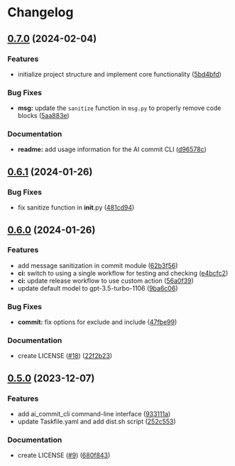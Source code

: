 # Changelog

## [0.7.0](https://github.com/liblaf/ai-commit-cli/compare/v0.6.1...v0.7.0) (2024-02-04)

### Features

- initialize project structure and implement core functionality ([5bd4bfd](https://github.com/liblaf/ai-commit-cli/commit/5bd4bfd3b011a725e60ec099fd37d6f6919614a1))

### Bug Fixes

- **msg:** update the `sanitize` function in `msg.py` to properly remove code blocks ([5aa883e](https://github.com/liblaf/ai-commit-cli/commit/5aa883e265454ef68b2426edad0d2b394989c475))

### Documentation

- **readme:** add usage information for the AI commit CLI ([d96578c](https://github.com/liblaf/ai-commit-cli/commit/d96578c1bfe0a580322c8a57ff7f73bcca07ef60))

## [0.6.1](https://github.com/liblaf/ai-commit-cli/compare/v0.6.0...v0.6.1) (2024-01-26)

### Bug Fixes

- fix sanitize function in **init**.py ([481cd94](https://github.com/liblaf/ai-commit-cli/commit/481cd940f2b16a5ff6783abbb9f323f7fa2c9fb3))

## [0.6.0](https://github.com/liblaf/ai-commit-cli/compare/v0.5.0...v0.6.0) (2024-01-26)

### Features

- add message sanitization in commit module ([62b3f56](https://github.com/liblaf/ai-commit-cli/commit/62b3f563064cb7f6abc857a9deed3884bd617a7e))
- **ci:** switch to using a single workflow for testing and checking ([e4bcfc2](https://github.com/liblaf/ai-commit-cli/commit/e4bcfc253aa01edb64b9f28f3c178ec1558d3452))
- **ci:** update release workflow to use custom action ([56a0f39](https://github.com/liblaf/ai-commit-cli/commit/56a0f395c0a87b9501f1c66e3e6eca59d9115d3b))
- update default model to gpt-3.5-turbo-1106 ([9ba6c06](https://github.com/liblaf/ai-commit-cli/commit/9ba6c06ab73f04b3b5b97a65cb7eaa588e7e1e6c))

### Bug Fixes

- **commit:** fix options for exclude and include ([47fbe99](https://github.com/liblaf/ai-commit-cli/commit/47fbe99e90b9ab788b036375d8536ce5e8b5c7fa))

### Documentation

- create LICENSE ([#18](https://github.com/liblaf/ai-commit-cli/issues/18)) ([22f2b23](https://github.com/liblaf/ai-commit-cli/commit/22f2b23ecd4c150391b4d95f12d74617be8f8cf8))

## [0.5.0](https://github.com/liblaf/ai-commit-cli/compare/v0.4.0...v0.5.0) (2023-12-07)

### Features

- add ai_commit_cli command-line interface ([933111a](https://github.com/liblaf/ai-commit-cli/commit/933111acc6b237edfdd8841b854d99724103d978))
- update Taskfile.yaml and add dist.sh script ([252c553](https://github.com/liblaf/ai-commit-cli/commit/252c5539717b1bd26343b4f2b0503cd30b562c7f))

### Documentation

- create LICENSE ([#9](https://github.com/liblaf/ai-commit-cli/issues/9)) ([680f843](https://github.com/liblaf/ai-commit-cli/commit/680f84325c08e7896a870dd6c9530b2796573865))
